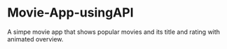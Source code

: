 # Movie-App-usingAPI
A simpe movie app that shows popular movies and its title and rating with animated overview.
